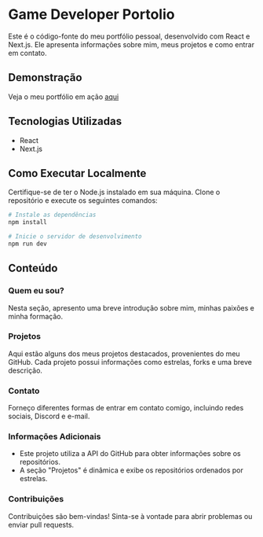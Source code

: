 # Game Developer Portolio

Este é o código-fonte do meu portfólio pessoal, desenvolvido com React e Next.js. Ele apresenta informações sobre mim, meus projetos e como entrar em contato.

## Demonstração

Veja o meu portfólio em ação [aqui](https://game-developer-portolio.vercel.app/)

## Tecnologias Utilizadas

- React
- Next.js

## Como Executar Localmente

Certifique-se de ter o Node.js instalado em sua máquina. Clone o repositório e execute os seguintes comandos:

```bash
# Instale as dependências
npm install

# Inicie o servidor de desenvolvimento
npm run dev
```
## Conteúdo
### Quem eu sou?
Nesta seção, apresento uma breve introdução sobre mim, minhas paixões e minha formação.

### Projetos
Aqui estão alguns dos meus projetos destacados, provenientes do meu GitHub. Cada projeto possui informações como estrelas, forks e uma breve descrição.

### Contato
Forneço diferentes formas de entrar em contato comigo, incluindo redes sociais, Discord e e-mail.

### Informações Adicionais
- Este projeto utiliza a API do GitHub para obter informações sobre os repositórios.
- A seção "Projetos" é dinâmica e exibe os repositórios ordenados por estrelas.

### Contribuições
Contribuições são bem-vindas! Sinta-se à vontade para abrir problemas ou enviar pull requests.
